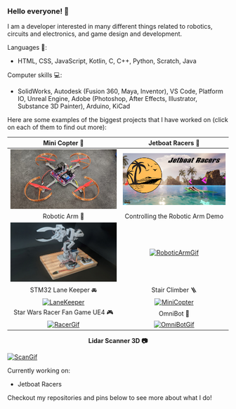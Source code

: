 ### Hello everyone! 👋
I am a developer interested in many different things related to robotics, circuits and electronics, and game design and development. 

Languages 📙:
- HTML, CSS, JavaScript, Kotlin, C, C++, Python, Scratch, Java

Computer skills 💻:
- SolidWorks, Autodesk (Fusion 360, Maya, Inventor), VS Code, Platform IO, Unreal Engine, Adobe (Photoshop, After Effects, Illustrator, Substance 3D Painter), Arduino, KiCad

Here are some examples of the biggest projects that I have worked on (click on each of them to find out more):

| Mini Copter 🚁 | Jetboat Racers 🏁 |
| :---: | :---: |
| [![MiniCopter](./Pictures/CopterPic11.jpg)](https://github.com/AshishA26/MiniCopter)  | [![MiniCopter](./Pictures/Thumbnail.png)](https://github.com/AshishA26/Jetboat-Racers) |
| Robotic Arm 💪 | Controlling the Robotic Arm Demo |
| [![RoboticArm](./Pictures/RobotArmPic0.jpg)](https://github.com/AshishA26/Robotic-Arm)  | [![RoboticArmGif](./Pictures/RoboticArmGif.gif)](https://github.com/AshishA26/Robotic-Arm) |
| STM32 Lane Keeper 🚘 | Stair Climber 🪜 |
| [![LaneKeeper](./Pictures/LaneKeeperGif2.gif)](https://github.com/AshishA26/STM32-LaneKeeper)  | [![MiniCopter](./Pictures/Climb.gif)](https://github.com/AshishA26/Stair_Climber) |
| Star Wars Racer Fan Game UE4 🎮 | OmniBot 🚗 |
| [![RacerGif](./Pictures/Final_Gif.gif)](https://github.com/AshishA26/StarWars-Episode-1-Racer-Fan-Game)  | [![OmniBotGif](./Pictures/ParallelPark.gif)](https://github.com/AshishA26/OmniBot) |

<p align="center">
    <strong>Lidar Scanner 3D 📷 </strong>
</p>

[![ScanGif](./Pictures/ScanningGif.gif)](https://github.com/AshishA26/LidarScanner3D)

Currently working on:
- Jetboat Racers

Checkout my repositories and pins below to see more about what I do!


<!--
**AshishA26/AshishA26** is a ✨ _special_ ✨ repository because its `README.md` (this file) appears on your GitHub profile.

Here are some ideas to get you started:

- 🔭 I’m currently working on ...
- 🌱 I’m currently learning ...
- 👯 I’m looking to collaborate on ...
- 🤔 I’m looking for help with ...
- 💬 Ask me about ...
- 📫 How to reach me: ...
- 😄 Pronouns: ...
- ⚡ Fun fact: ...
-->
